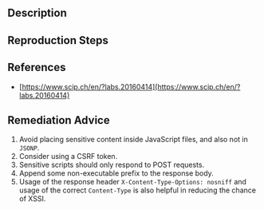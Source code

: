 ## Description


## Reproduction Steps


## References

- [https://www.scip.ch/en/?labs.20160414](https://www.scip.ch/en/?labs.20160414)


## Remediation Advice

1. Avoid placing sensitive content inside JavaScript files, and also not in `JSONP`.
2. Consider using a CSRF token.
3. Sensitive scripts should only respond to POST requests.
4. Append some non-executable prefix to the response body.
5. Usage of the response header `X-Content-Type-Options: nosniff` and usage of the correct `Content-Type` is also helpful in reducing the chance of XSSI.


